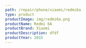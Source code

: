 ```yaml
---
path: /repair/phone/xiaomi/redmi6a
type: product
productImage: img/redmi6a.png
productName: Redmi 6A
productBrand: Xiaomi
productDescription: dfdf
productYear: 2015
---
```

